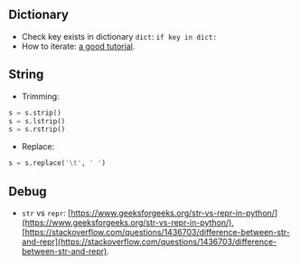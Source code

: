 ## Dictionary

-   Check key exists in dictionary `dict`: `if key in dict:`
-   How to iterate: [a good tutorial](https://realpython.com/iterate-through-dictionary-python/).

## String

-   Trimming:

```python
s = s.strip()
s = s.lstrip()
s = s.rstrip()
```

-   Replace:

```python
s = s.replace('\t', ' ')
```

## Debug

-    `str` vs `repr`: [https://www.geeksforgeeks.org/str-vs-repr-in-python/](https://www.geeksforgeeks.org/str-vs-repr-in-python/), [https://stackoverflow.com/questions/1436703/difference-between-str-and-repr](https://stackoverflow.com/questions/1436703/difference-between-str-and-repr).
